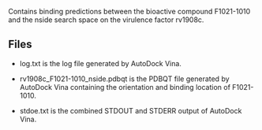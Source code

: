 Contains binding predictions between the bioactive compound F1021-1010 and the nside search space on the virulence factor rv1908c.

## Files

- log.txt is the log file generated by AutoDock Vina.

- rv1908c_F1021-1010_nside.pdbqt is the PDBQT file generated by AutoDock Vina containing the orientation and binding location of F1021-1010.

- stdoe.txt is the combined STDOUT and STDERR output of AutoDock Vina.

